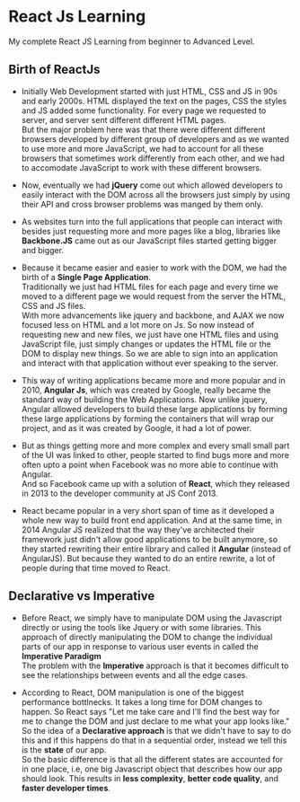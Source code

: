 # React Js Learning

My complete React JS Learning from beginner to Advanced Level.

## Birth of ReactJs

-   Initially Web Development started with just HTML, CSS and JS in 90s and early 2000s. HTML displayed the text on the pages, CSS the styles and JS added some functionality. For every page we requested to server, and server sent different different HTML pages.
    <br>
    But the major problem here was that there were different different browsers developed by different group of developers and as we wanted to use more and more JavaScript, we had to account for all these browsers that sometimes work differently from each other, and we had to accomodate JavaScript to work with these different browsers.
    <br>

-   Now, eventually we had **jQuery** come out which allowed developers to easily interact with the DOM across all the browsers just simply by using their API and cross browser problems was manged by them only.
    <br>

-   As websites turn into the full applications that people can interact with besides just requesting more and more pages like a blog, libraries like **Backbone.JS** came out as our JavaScript files started getting bigger and bigger.
    <br>

-   Because it became easier and easier to work with the DOM, we had the birth of a **Single Page Application**.
    <br>
    Traditionally we just had HTML files for each page and every time we moved to a different page we would request from the server the HTML, CSS and JS files.
    <br>
    With more advancements like jquery and backbone, and AJAX we now focused less on HTML and a lot more on Js.
    So now instead of requesting new and new files, we just have one HTML files and using JavaScript file, just simply changes or updates the HTML file or the DOM to display new things. So we are able to sign into an application and interact with that application without ever speaking to the server.
    <br>

-   This way of writing applications became more and more popular and in 2010, **Angular Js**, which was created by Google, really became the standard way of building the Web Applications.
    Now unlike jquery, Angular allowed developers to build these large applications by forming these large applications by forming the containers that will wrap our project, and as it was created by Google, it had a lot of power.
    <br>

-   But as things getting more and more complex and every small small part of the UI was linked to other, people started to find bugs more and more often upto a point when Facebook was no more able to continue with Angular.
    <br>
    And so Facebook came up with a solution of **React**, which they released in 2013 to the developer community at JS Conf 2013.
    <br>

-   React became popular in a very short span of time as it developed a whole new way to build front end application.
    And at the same time, in 2014 Angular JS realized that the way they've architected their framework just didn't allow good applications to be built anymore, so they started rewriting their entire library and called it **Angular** (instead of AngularJS). But because they wanted to do an entire rewrite, a lot of people during that time moved to React.

## Declarative vs Imperative

-   Before React, we simply have to manipulate DOM using the Javascript directly or using the tools like Jquery or with some libraries. This approach of directly manipulating the DOM to change the individual parts of our app in response to various user events in called the **Imperative Paradigm**
    <br>
    The problem with the **Imperative** approach is that it becomes difficult to see the relationships between events and all the edge cases.
    <br>

-   According to React, DOM manipulation is one of the biggest performance bottlnecks. It takes a long time for DOM changes to happen.
    So React says "Let me take care and I'll find the best way for me to change the DOM and just declare to me what your app looks like."
    So the idea of a **Declarative approach** is that we didn't have to say to do this and if this happens do that in a sequential order, instead we tell this is the **state** of our app.
    <br>
    So the basic difference is that all the different states are accounted for in one place, i.e, one big Javascript object that describes how our app should look. This results in **less complexity**, **better code quality**, and **faster developer times**.
